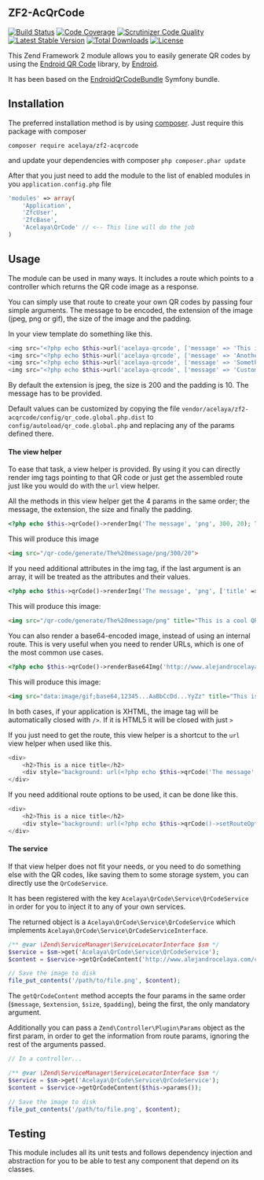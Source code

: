 ## ZF2-AcQrCode

[![Build Status](https://travis-ci.org/acelaya/ZF2-AcQrCode.svg?branch=develop)](https://travis-ci.org/acelaya/ZF2-AcQrCode)
[![Code Coverage](https://scrutinizer-ci.com/g/acelaya/ZF2-AcQrCode/badges/coverage.png?b=master)](https://scrutinizer-ci.com/g/acelaya/ZF2-AcQrCode/?branch=master)
[![Scrutinizer Code Quality](https://scrutinizer-ci.com/g/acelaya/ZF2-AcQrCode/badges/quality-score.png?b=master)](https://scrutinizer-ci.com/g/acelaya/ZF2-AcQrCode/?branch=master)
[![Latest Stable Version](https://poser.pugx.org/acelaya/zf2-acqrcode/v/stable.png)](https://packagist.org/packages/acelaya/zf2-acqrcode)
[![Total Downloads](https://poser.pugx.org/acelaya/zf2-acqrcode/downloads.png)](https://packagist.org/packages/acelaya/zf2-acqrcode)
[![License](https://poser.pugx.org/acelaya/zf2-acqrcode/license.png)](https://packagist.org/packages/acelaya/zf2-acqrcode)

This Zend Framework 2 module allows you to easily generate QR codes by using the [Endroid QR Code](https://github.com/endroid/QrCode) library, by [Endroid](https://github.com/endroid).

It has been based on the [EndroidQrCodeBundle](https://github.com/endroid/EndroidQrCodeBundle) Symfony bundle.

Installation
------------

The preferred installation method is by using [composer](https://getcomposer.com). Just require this package with composer

```
composer require acelaya/zf2-acqrcode
```
and update your dependencies with composer `php composer.phar update`

After that you just need to add the module to the list of enabled modules in you `application.config.php` file

```php
'modules' => array(
    'Application',
    'ZfcUser',
    'ZfcBase',
    'Acelaya\QrCode' // <-- This line will do the job
)
```

Usage
-----

The module can be used in many ways. It includes a route which points to a controller which returns the QR code image as a response.

You can simply use that route to create your own QR codes by passing four simple arguments. The message to be encoded, the extension of the image (jpeg, png or gif), the size of the image and the padding.

In your view template do something like this.

```php
<img src="<?php echo $this->url('acelaya-qrcode', ['message' => 'This is a QR code example']) ?>">
<img src="<?php echo $this->url('acelaya-qrcode', ['message' => 'Another QR code', 'extension' => 'gif']) ?>">
<img src="<?php echo $this->url('acelaya-qrcode', ['message' => 'Something bigger', 'extension' => 'png', 'size' => '600']) ?>">
<img src="<?php echo $this->url('acelaya-qrcode', ['message' => 'Custom padding code', 'extension' => 'png', 'size' => '500', 'padding' => '20']) ?>">
```

By default the extension is jpeg, the size is 200 and the padding is 10. The message has to be provided.

Default values can be customized by copying the file `vendor/acelaya/zf2-acqrcode/config/qr_code.global.php.dist` to `config/autoload/qr_code.global.php` and replacing any of the params defined there.

#### The view helper

To ease that task, a view helper is provided. By using it you can directly render img tags pointing to that QR code or just get the assembled route just like you would do with the `url` view helper.

All the methods in this view helper get the 4 params in the same order; the message, the extension, the size and finally the padding.

```php
<?php echo $this->qrCode()->renderImg('The message', 'png', 300, 20); ?>
```

This will produce this image

```html
<img src="/qr-code/generate/The%20message/png/300/20">
```

If you need additional attributes in the img tag, if the last argument is an array, it will be treated as the attributes and their values.

```php
<?php echo $this->qrCode()->renderImg('The message', 'png', ['title' => 'This is a cool QR code', 'class' => 'img-thumbnail']); ?>
```

This will produce this image:

```html
<img src="/qr-code/generate/The%20message/png" title="This is a cool QR code" class="img-thumbnail">
```

You can also render a base64-encoded image, instead of using an internal route. This is very useful when you need to render URLs, which is one of the most common use cases.

```php
<?php echo $this->qrCode()->renderBase64Img('http://www.alejandrocelaya.com/skills', 'gif', 350, 5, ['title' => 'This is a cool QR code', 'class' => 'img-thumbnail']) ?>
```

This will produce this image:

```html
<img src="data:image/gif;base64,12345...AaBbCcDd...YyZz" title="This is a cool QR code" class="img-thumbnail">
```

In both cases, if your application is XHTML, the image tag will be automatically closed with `/>`. If it is HTML5 it will be closed with just `>`

If you just need to get the route, this view helper is a shortcut to the `url` view helper when used like this.

```php
<div>
    <h2>This is a nice title</h2>
    <div style="background: url(<?php echo $this->qrCode('The message', 'png') ?>);"></div>
</div>
```

If you need additional route options to be used, it can be done like this.

```php
<div>
    <h2>This is a nice title</h2>
    <div style="background: url(<?php echo $this->qrCode()->setRouteOptions(['force_canonical' => true])->assembleRoute('The message', 'png') ?>);"></div>
</div>
```

#### The service

If that view helper does not fit your needs, or you need to do something else with the QR codes, like saving them to some storage system, you can directly use the `QrCodeService`.

It has been registered with the key `Acelaya\QrCode\Service\QrCodeService` in order for you to inject it to any of your own services.

The returned object is a `Acelaya\QrCode\Service\QrCodeService` which implements `Acelaya\QrCode\Service\QrCodeServiceInterface`.

```php
/** @var \Zend\ServiceManager\ServiceLocatorInterface $sm */
$service = $sm->get('Acelaya\QrCode\Service\QrCodeService');
$content = $service->getQrCodeContent('http://www.alejandrocelaya.com/contact', 'png');

// Save the image to disk
file_put_contents('/path/to/file.png', $content);
```

The `getQrCodeContent` method accepts the four params in the same order (`$message`, `$extension`, `$size`, `$padding`), being the first, the only mandatory argument.

Additionally you can pass a `Zend\Controller\Plugin\Params` object as the first param, in order to get the information from route params, ignoring the rest of the arguments passed.

```php
// In a controller...

/** @var \Zend\ServiceManager\ServiceLocatorInterface $sm */
$service = $sm->get('Acelaya\QrCode\Service\QrCodeService');
$content = $service->getQrCodeContent($this->params());

// Save the image to disk
file_put_contents('/path/to/file.png', $content);
```

Testing
-------

This module includes all its unit tests and follows dependency injection and abstraction for you to be able to test any component that depend on its classes.
